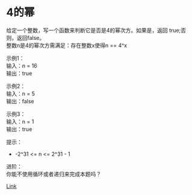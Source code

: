 <h1>4的幂</h1>

给定一个整数，写一个函数来判断它是否是4的幂次方。如果是，返回 true;否则，返回false。</br>
整数n是4的幂次方需满足：存在整数x使得n == 4^x</br>

示例1：</br>
输入：n = 16</br>
输出：true</br>

示例2：</br>
输入：n = 5</br>
输出：false</br>

示例3：</br>
输入：n = 1</br>
输出：true</br>

提示：
- -2^31 <= n <= 2^31 - 1

进阶：</br>
你能不使用循环或者递归来完成本题吗？</br>

[Link](https://leetcode-cn.com/problems/power-of-four/)